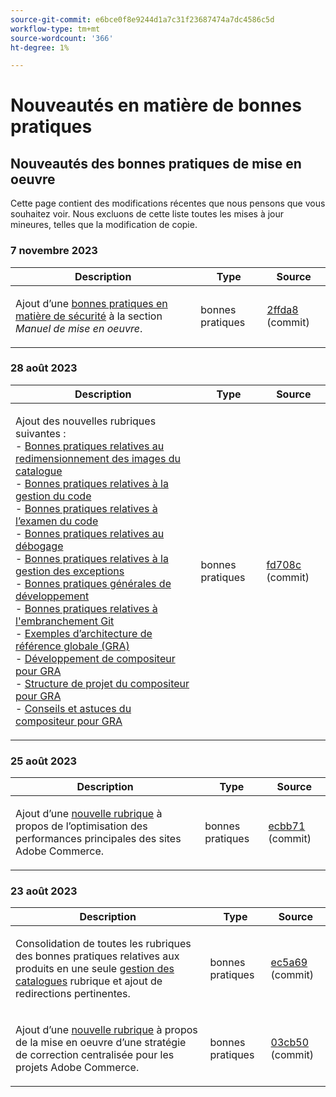 ```yaml
---
source-git-commit: e6bce0f8e9244d1a7c31f23687474a7dc4586c5d
workflow-type: tm+mt
source-wordcount: '366'
ht-degree: 1%

---
```

# Nouveautés en matière de bonnes pratiques

## Nouveautés des bonnes pratiques de mise en oeuvre

Cette page contient des modifications récentes que nous pensons que vous souhaitez voir. Nous excluons de cette liste toutes les mises à jour mineures, telles que la modification de copie.

### 7 novembre 2023

<table style="table-layout:auto;">
  <thead>
    <tr>
      <th>Description</th>
      <th>Type</th>
      <th>Source</th>
    </tr>
  </thead>
  <tbody>
    <tr>
      <td><p>Ajout d’une <a href="https://experienceleague.adobe.com/docs/commerce-operations/implementation-playbook/best-practices/launch/security-best-practices.html">bonnes pratiques en matière de sécurité</a> à la section <em>Manuel de mise en oeuvre</em>.</p>
</td>
      <td>bonnes pratiques</td>
      <td><a href="https://github.com/AdobeDocs/commerce-operations.en/commit/2ffda8afd118184f314e8e329a678605ac241007">2ffda8</a> (commit)</td>
    </tr>
  </tbody>
</table><!-- date_group -->

### 28 août 2023

<table style="table-layout:auto;">
  <thead>
    <tr>
      <th>Description</th>
      <th>Type</th>
      <th>Source</th>
    </tr>
  </thead>
  <tbody>
    <tr>
      <td><p>Ajout des nouvelles rubriques suivantes :<br />- <a href="https://experienceleague.adobe.com/docs/commerce-operations/implementation-playbook/best-practices/development/catalog-image-resizing.html">Bonnes pratiques relatives au redimensionnement des images du catalogue</a><br />- <a href="https://experienceleague.adobe.com/docs/commerce-operations/implementation-playbook/best-practices/development/code-management.html">Bonnes pratiques relatives à la gestion du code</a><br />- <a href="https://experienceleague.adobe.com/docs/commerce-operations/implementation-playbook/best-practices/development/code-review.html">Bonnes pratiques relatives à l’examen du code</a><br />- <a href="https://experienceleague.adobe.com/docs/commerce-operations/implementation-playbook/best-practices/development/debugging.html">Bonnes pratiques relatives au débogage</a><br />- <a href="https://experienceleague.adobe.com/docs/commerce-operations/implementation-playbook/best-practices/development/exception-handling.html">Bonnes pratiques relatives à la gestion des exceptions</a><br />- <a href="https://experienceleague.adobe.com/docs/commerce-operations/implementation-playbook/best-practices/development/general.html">Bonnes pratiques générales de développement</a><br />- <a href="https://experienceleague.adobe.com/docs/commerce-operations/implementation-playbook/best-practices/development/git-branching.html">Bonnes pratiques relatives à l'embranchement Git</a><br />- <a href="https://experienceleague.adobe.com/docs/commerce-operations/implementation-playbook/architecture/global-reference-architecture/examples.html">Exemples d’architecture de référence globale (GRA)</a><br />- <a href="https://experienceleague.adobe.com/docs/commerce-operations/implementation-playbook/architecture/global-reference-architecture/composer/overview.html">Développement de compositeur pour GRA</a><br />- <a href="https://experienceleague.adobe.com/docs/commerce-operations/implementation-playbook/architecture/global-reference-architecture/composer/project-structure.html">Structure de projet du compositeur pour GRA</a><br />- <a href="https://experienceleague.adobe.com/docs/commerce-operations/implementation-playbook/architecture/global-reference-architecture/composer/tips-and-tricks.html">Conseils et astuces du compositeur pour GRA</a></p>
</td>
      <td>bonnes pratiques</td>
      <td><a href="https://github.com/AdobeDocs/commerce-operations.en/commit/fd708ce4c1ab69f2d6e3a3b10dcd2387ae829368">fd708c</a> (commit)</td>
    </tr>
  </tbody>
</table>

### 25 août 2023

<table style="table-layout:auto;">
  <thead>
    <tr>
      <th>Description</th>
      <th>Type</th>
      <th>Source</th>
    </tr>
  </thead>
  <tbody>
    <tr>
      <td><p>Ajout d’une <a href="https://experienceleague.adobe.com/docs/commerce-operations/implementation-playbook/best-practices/maintenance/backend-performance.html">nouvelle rubrique</a> à propos de l’optimisation des performances principales des sites Adobe Commerce.</p>
</td>
      <td>bonnes pratiques</td>
      <td><a href="https://github.com/AdobeDocs/commerce-operations.en/commit/ecbb71ad8745e4589856c6cbf283212ed61a3664">ecbb71</a> (commit)</td>
    </tr>
  </tbody>
</table>

### 23 août 2023

<table style="table-layout:auto;">
  <thead>
    <tr>
      <th>Description</th>
      <th>Type</th>
      <th>Source</th>
    </tr>
  </thead>
  <tbody>
    <tr>
      <td><p>Consolidation de toutes les rubriques des bonnes pratiques relatives aux produits en une seule <a href="https://experienceleague.adobe.com/docs/commerce-operations/implementation-playbook/best-practices/planning/catalog-management.html">gestion des catalogues</a> rubrique et ajout de redirections pertinentes.</p>
</td>
      <td>bonnes pratiques</td>
      <td><a href="https://github.com/AdobeDocs/commerce-operations.en/commit/ec5a695002df98646c602f6f9ddb2cc11a79bad8">ec5a69</a> (commit)</td>
    </tr>
    <tr>
      <td><p>Ajout d’une <a href="https://experienceleague.adobe.com/docs/commerce-operations/implementation-playbook/best-practices/maintenance/patching-at-scale.html">nouvelle rubrique</a> à propos de la mise en oeuvre d’une stratégie de correction centralisée pour les projets Adobe Commerce.</p>
</td>
      <td>bonnes pratiques</td>
      <td><a href="https://github.com/AdobeDocs/commerce-operations.en/commit/03cb50be0cb18b6079c5c69aafc74c6099610fb0">03cb50</a> (commit)</td>
    </tr>
  </tbody>
</table><!-- date_group --><!-- month_group --><!-- year_group -->
